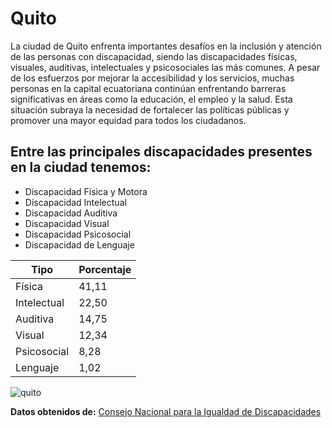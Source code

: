 # Quito

La ciudad de Quito enfrenta importantes desafíos en la inclusión y atención de las personas con discapacidad, siendo las discapacidades físicas, visuales, auditivas, intelectuales y psicosociales las más comunes. A pesar de los esfuerzos por mejorar la accesibilidad y los servicios, muchas personas en la capital ecuatoriana continúan enfrentando barreras significativas en áreas como la educación, el empleo y la salud. Esta situación subraya la necesidad de fortalecer las políticas públicas y promover una mayor equidad para todos los ciudadanos.

## Entre las principales discapacidades presentes en la ciudad tenemos:

- Discapacidad Física y Motora
- Discapacidad Intelectual
- Discapacidad Auditiva
- Discapacidad Visual
- Discapacidad Psicosocial
- Discapacidad de Lenguaje


| Tipo | Porcentaje |
| ----------- | ----------- |
| Física | 41,11 |
| Intelectual | 22,50 | 
| Auditiva | 14,75 | 
| Visual | 12,34 | 
| Psicosocial | 8,28 | 
| Lenguaje | 1,02 | 




![quito](https://www.elcomercio.com/wp-content/uploads/2022/09/quito2-700x417.jpg)


**Datos obtenidos de:** [Consejo Nacional para la Igualdad de Discapacidades](https://www.consejodiscapacidades.gob.ec/estadisticas-de-discapacidad/)


